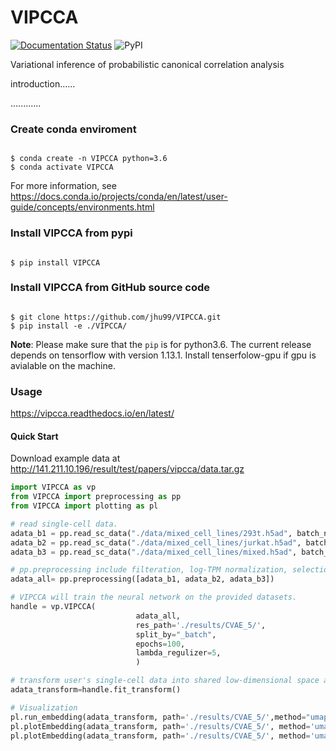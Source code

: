 # VIPCCA
[![Documentation Status](https://readthedocs.org/projects/vipcca/badge/?version=latest)](https://vipcca.readthedocs.io/en/latest/?badge=latest)
![PyPI](https://img.shields.io/pypi/v/vipcca?color=blue)

Variational inference of probabilistic canonical correlation analysis

introduction......

............

### Create conda enviroment

```shell

$ conda create -n VIPCCA python=3.6
$ conda activate VIPCCA
```
For more information, see https://docs.conda.io/projects/conda/en/latest/user-guide/concepts/environments.html

### Install VIPCCA from pypi

```shell

$ pip install VIPCCA
```

### Install VIPCCA from GitHub source code
```shell

$ git clone https://github.com/jhu99/VIPCCA.git
$ pip install -e ./VIPCCA/
```

**Note**: Please make sure that the `pip` is for python3.6. The current release depends on tensorflow with version 1.13.1. Install tenserfolow-gpu if gpu is avialable on the machine.


### Usage

https://vipcca.readthedocs.io/en/latest/

#### Quick Start

Download example data at http://141.211.10.196/result/test/papers/vipcca/data.tar.gz

```python
import VIPCCA as vp
from VIPCCA import preprocessing as pp
from VIPCCA import plotting as pl

# read single-cell data.
adata_b1 = pp.read_sc_data("./data/mixed_cell_lines/293t.h5ad", batch_name="293t")
adata_b2 = pp.read_sc_data("./data/mixed_cell_lines/jurkat.h5ad", batch_name="jurkat")
adata_b3 = pp.read_sc_data("./data/mixed_cell_lines/mixed.h5ad", batch_name="mixed")

# pp.preprocessing include filteration, log-TPM normalization, selection of highly variable genes.
adata_all= pp.preprocessing([adata_b1, adata_b2, adata_b3])

# VIPCCA will train the neural network on the provided datasets.
handle = vp.VIPCCA(
							adata_all,
							res_path='./results/CVAE_5/',
							split_by="_batch",
							epochs=100,
							lambda_regulizer=5,
							)

# transform user's single-cell data into shared low-dimensional space and recover gene expression.
adata_transform=handle.fit_transform()

# Visualization
pl.run_embedding(adata_transform, path='./results/CVAE_5/',method="umap")
pl.plotEmbedding(adata_transform, path='./results/CVAE_5/', method='umap', group_by="_batch",legend_loc="right margin")
pl.plotEmbedding(adata_transform, path='./results/CVAE_5/', method='umap', group_by="celltype",legend_loc="on data")
```


